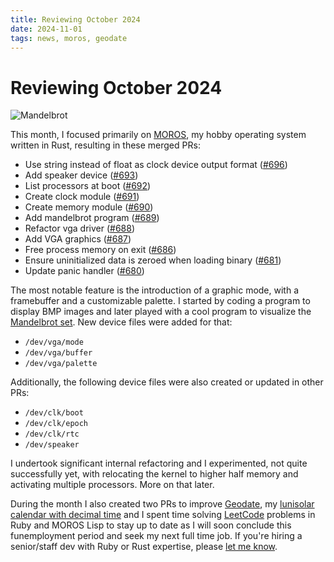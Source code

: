```yaml
---
title: Reviewing October 2024
date: 2024-11-01
tags: news, moros, geodate
---
```


# Reviewing October 2024

![Mandelbrot](moros-mandelbrot.png)

This month, I focused primarily on [MOROS][1], my hobby operating system
written in Rust, resulting in these merged PRs:

- Use string instead of float as clock device output format ([#696](https://github.com/vinc/moros/pull/696))
- Add speaker device ([#693](https://github.com/vinc/moros/pull/693))
- List processors at boot ([#692](https://github.com/vinc/moros/pull/692))
- Create clock module ([#691](https://github.com/vinc/moros/pull/691))
- Create memory module ([#690](https://github.com/vinc/moros/pull/690))
- Add mandelbrot program ([#689](https://github.com/vinc/moros/pull/689))
- Refactor vga driver ([#688](https://github.com/vinc/moros/pull/688))
- Add VGA graphics ([#687](https://github.com/vinc/moros/pull/687))
- Free process memory on exit ([#686](https://github.com/vinc/moros/pull/686))
- Ensure uninitialized data is zeroed when loading binary ([#681](https://github.com/vinc/moros/pull/681))
- Update panic handler ([#680](https://github.com/vinc/moros/pull/680))

The most notable feature is the introduction of a graphic mode, with a
framebuffer and a customizable palette. I started by coding a program to
display BMP images and later played with a cool program to visualize the
[Mandelbrot set][2]. New device files were added for that:

- `/dev/vga/mode`
- `/dev/vga/buffer`
- `/dev/vga/palette`

Additionally, the following device files were also created or updated in other
PRs:

- `/dev/clk/boot`
- `/dev/clk/epoch`
- `/dev/clk/rtc`
- `/dev/speaker`

I undertook significant internal refactoring and I experimented, not quite
successfully yet, with relocating the kernel to higher half memory and
activating multiple processors. More on that later.

During the month I also created two PRs to improve [Geodate][3], my [lunisolar
calendar with decimal time][4] and I spent time solving [LeetCode][5] problems
in Ruby and MOROS Lisp to stay up to date as I will soon conclude this
funemployment period and seek my next full time job. If you're hiring a
senior/staff dev with Ruby or Rust expertise, please [let me know][6].

[1]: https://moros.cc
[2]: https://en.wikipedia.org/wiki/Mandelbrot_set
[3]: https://github.com/vinc/geodate
[4]: https://geodate.org
[5]: /software/leetcode
[6]: /contact
